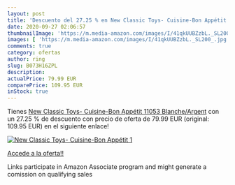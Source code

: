 ```yaml
---
layout: post
title: 'Descuento del 27.25 % en New Classic Toys- Cuisine-Bon Appétit  1'
date: 2020-09-27 02:06:57
thumbnailImage: 'https://m.media-amazon.com/images/I/41qkUUBZzbL._SL200_.jpg'
images: [ 'https://m.media-amazon.com/images/I/41qkUUBZzbL._SL200_.jpg' ]
comments: true
category: ofertas
author: ring
slug: B073H16ZPL
description:
actualPrice: 79.99 EUR
comparePrice: 109.95 EUR
inStock: true
---
```


Tienes [New Classic Toys- Cuisine-Bon Appétit  11053  Blanche/Argent](https://www.amazon.fr/dp/B073H16ZPL/?tag=tolees0d-21) con un 27.25 % de descuento con precio de oferta de 79.99 EUR (original: 109.95 EUR) en el siguiente enlace!

[![New Classic Toys- Cuisine-Bon Appétit  1](https://m.media-amazon.com/images/I/41qkUUBZzbL._SL200_.jpg)](https://www.amazon.fr/dp/B073H16ZPL/?tag=tolees0d-21)

[Accede a la oferta!!](https://www.amazon.fr/dp/B073H16ZPL/?tag=tolees0d-21)

Links participate in Amazon Associate program and might generate a comission on qualifying sales


